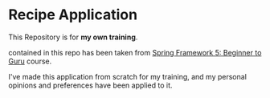 # Recipe Application

This Repository is for __my own training__.

contained in this repo has been taken from [Spring Framework 5: Beginner to Guru](https://www.udemy.com/course/spring-framework-5-beginner-to-guru/) course.

I've made this application from scratch for my training, and my personal opinions and preferences have been applied to it.